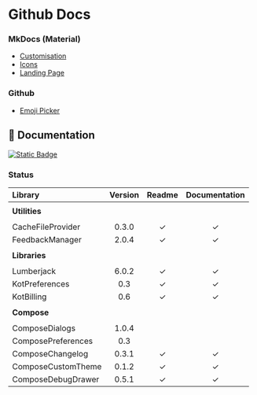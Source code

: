 # Github Docs

### MkDocs (Material)

* [Customisation](https://squidfunk.github.io/mkdocs-material/setup/)
* [Icons](https://squidfunk.github.io/mkdocs-material/reference/icons-emojis/?h=icons)
* [Landing Page](https://github.com/squidfunk/mkdocs-material/issues/1996)

### Github

* [Emoji Picker](https://github-emoji-picker.rickstaa.dev/)

## :book: Documentation

[![Static Badge](https://img.shields.io/badge/Open%20Github%20Docs-lightgreen?style=for-the-badge&logo=github&logoColor=black)](https://mflisar.github.io/github-docs/)

### Status

|Library|Version|Readme|Documentation|
|:-|:-:|:-:|:-:|
||||
| **Utilities** |||
||||
| CacheFileProvider     | 0.3.0 | ✓ | ✓ |
| FeedbackManager       | 2.0.4 | ✓ | ✓ |
||||
| **Libraries** |||
||||
| Lumberjack            | 6.0.2 | ✓ | ✓ |
| KotPreferences        | 0.3   | ✓ | ✓ |
| KotBilling            | 0.6   | ✓ | ✓ |
||||
| **Compose** |||
||||
| ComposeDialogs        | 1.0.4 |   |   |
| ComposePreferences    | 0.3   |   |   |
| ComposeChangelog      | 0.3.1 | ✓ | ✓ |
| ComposeCustomTheme    | 0.1.2 | ✓ | ✓ |
| ComposeDebugDrawer    | 0.5.1 | ✓ | ✓ |